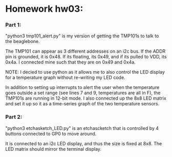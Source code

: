 # Homework hw03:

### Part 1:
"python3 tmp101_alert.py" is my version of getting the TMP101s to talk to the beaglebone.

The TMP101 can appear as 3 different addresses on an i2c bus. If the ADDR pin is grounded, it is 0x48. If its floating, its 0x49, and if its pulled to VDD, its 0x4a.
I connected mine such that they are on 0x49 and 0x4a.

NOTE: I decied to use python as it allows me to also control the LED display for a temperature graph without re-writing my LED code.

In addition to setting up interrupts to alert the user when the temperature goes outside a set range (see lines 7 and 9, temperatures are all in F), the TMP101s are running in 12-bit mode.
I also connected up the 8x8 LED matrix and set it up so it as a time-series graph of the two temperature sensors. 


### Part 2:

"python3 etchasketch_LED.py" is an etchascketch that is controlled by 4 buttons connected to GP0 to move around. 

It is connected to an i2c LED display, and thus the size is fixed at 8x8. The LED matrix should mirror the terminal display.